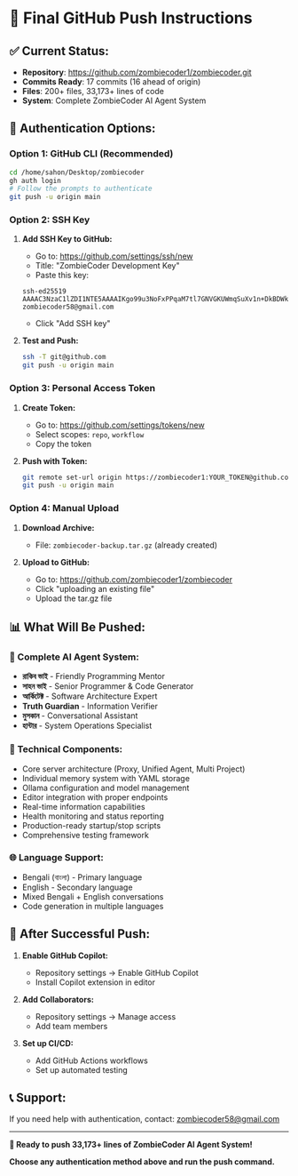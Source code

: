 # 🚀 Final GitHub Push Instructions

## ✅ Current Status:
- **Repository**: https://github.com/zombiecoder1/zombiecoder.git
- **Commits Ready**: 17 commits (16 ahead of origin)
- **Files**: 200+ files, 33,173+ lines of code
- **System**: Complete ZombieCoder AI Agent System

## 🔑 Authentication Options:

### Option 1: GitHub CLI (Recommended)
```bash
cd /home/sahon/Desktop/zombiecoder
gh auth login
# Follow the prompts to authenticate
git push -u origin main
```

### Option 2: SSH Key
1. **Add SSH Key to GitHub:**
   - Go to: https://github.com/settings/ssh/new
   - Title: "ZombieCoder Development Key"
   - Paste this key:
   ```
   ssh-ed25519 AAAAC3NzaC1lZDI1NTE5AAAAIKgo99u3NoFxPPqaM7tl7GNVGKUWmqSuXv1n+DkBDWkr zombiecoder58@gmail.com
   ```
   - Click "Add SSH key"

2. **Test and Push:**
   ```bash
   ssh -T git@github.com
   git push -u origin main
   ```

### Option 3: Personal Access Token
1. **Create Token:**
   - Go to: https://github.com/settings/tokens/new
   - Select scopes: `repo`, `workflow`
   - Copy the token

2. **Push with Token:**
   ```bash
   git remote set-url origin https://zombiecoder1:YOUR_TOKEN@github.com/zombiecoder1/zombiecoder.git
   git push -u origin main
   ```

### Option 4: Manual Upload
1. **Download Archive:**
   - File: `zombiecoder-backup.tar.gz` (already created)

2. **Upload to GitHub:**
   - Go to: https://github.com/zombiecoder1/zombiecoder
   - Click "uploading an existing file"
   - Upload the tar.gz file

## 📊 What Will Be Pushed:

### 🤖 Complete AI Agent System:
- **রাকিব ভাই** - Friendly Programming Mentor
- **সাহন ভাই** - Senior Programmer & Code Generator  
- **আর্কিটেক্ট** - Software Architecture Expert
- **Truth Guardian** - Information Verifier
- **মুসকান** - Conversational Assistant
- **হান্টার** - System Operations Specialist

### 🔧 Technical Components:
- Core server architecture (Proxy, Unified Agent, Multi Project)
- Individual memory system with YAML storage
- Ollama configuration and model management
- Editor integration with proper endpoints
- Real-time information capabilities
- Health monitoring and status reporting
- Production-ready startup/stop scripts
- Comprehensive testing framework

### 🌐 Language Support:
- Bengali (বাংলা) - Primary language
- English - Secondary language
- Mixed Bengali + English conversations
- Code generation in multiple languages

## 🎯 After Successful Push:

1. **Enable GitHub Copilot:**
   - Repository settings → Enable GitHub Copilot
   - Install Copilot extension in editor

2. **Add Collaborators:**
   - Repository settings → Manage access
   - Add team members

3. **Set up CI/CD:**
   - Add GitHub Actions workflows
   - Set up automated testing

## 📞 Support:
If you need help with authentication, contact: zombiecoder58@gmail.com

---
**🚀 Ready to push 33,173+ lines of ZombieCoder AI Agent System!**

**Choose any authentication method above and run the push command.**
